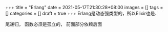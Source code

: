 +++
title = "Erlang"
date = 2021-05-17T21:30:28+08:00
images = []
tags = []
categories = []
draft = true
+++
Erlang是动态强类型的，所以Elixir也是.

尾递归， 函数必须是孤立的， 前面部分依赖后面